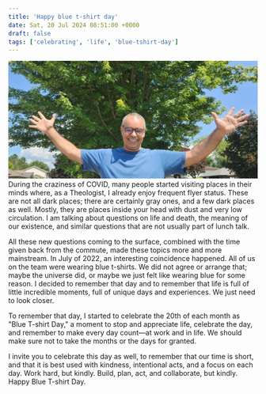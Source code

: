 ```yaml
---
title: 'Happy blue t-shirt day'
date: Sat, 20 Jul 2024 08:51:00 +0000
draft: false
tags: ['celebrating', 'life', 'blue-tshirt-day']
---
```


![Celebrate life today](/images/2024/happy-blue-tshirt-day.jpg) 
During the craziness of COVID, many people started visiting places in their minds where, as a Theologist, I already enjoy frequent flyer status. These are not all dark places; there are certainly gray ones, and a few dark places as well. Mostly, they are places inside your head with dust and very low circulation. I am talking about questions on life and death, the meaning of our existence, and similar questions that are not usually part of lunch talk.

All these new questions coming to the surface, combined with the time given back from the commute, made these topics more and more mainstream. In July of 2022, an interesting coincidence happened. All of us on the team were wearing blue t-shirts. We did not agree or arrange that; maybe the universe did, or maybe we just felt like wearing blue for some reason. I decided to remember that day and to remember that life is full of little incredible moments, full of unique days and experiences. We just need to look closer.

To remember that day, I started to celebrate the 20th of each month as "Blue T-shirt Day," a moment to stop and appreciate life, celebrate the day, and remember to make every day count—at work and in life. We should make sure not to take the months or the days for granted.

I invite you to celebrate this day as well, to remember that our time is short, and that it is best used with kindness, intentional acts, and a focus on each day. Work hard, but kindly. Build, plan, act, and collaborate, but kindly. Happy Blue T-shirt Day.
